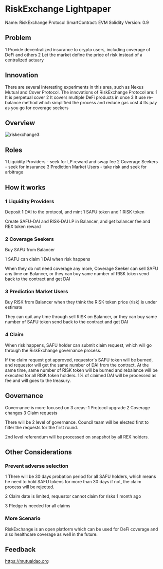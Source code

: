 # RiskExchange Lightpaper

Name: RiskExchange Protocol
SmartContract: EVM Solidity
Version: 0.9

## Problem

1 Provide decentralized insurance to crypto users, including coverage of DeFi and others
2 Let the market define the price of risk instead of a centralized actuary

## Innovation

There are several interesting experiments in this area, such as Nexus Mutual and Cover Protocol.
The innovations of RiskExchange Protocol are:
1 It is perpetual cover
2 It covers multiple DeFi products in once
3 It use re-balance method which simplified the  process and reduce gas cost
4 Its pay as you go for coverage seekers

## Overview

![riskexchange3](http://qiniu.eth.fm/2021-07-15-riskexchange3.png)


## Roles

1 Liquidity Providers - seek for LP reward and swap fee
2 Coverage Seekers - seek for insurance
3 Prediction Market Users - take risk and seek for arbitrage

## How it works

### 1 Liquidity Providers

Deposit 1 DAI to the protocol, and mint 1 SAFU token and 1 RISK token

Create SAFU-DAI and RISK-DAI LP in Balancer, and get balancer fee and REX token reward

### 2 Coverage Seekers

Buy SAFU from Balancer

1 SAFU can claim 1 DAI when risk happens

When they do not need coverage any more, Coverage Seeker can sell SAFU any time on Balancer, or they can buy same number of RISK token send back to the contract and get DAI

### 3 Prediction Market Users

Buy RISK from Balancer when they think the RISK token price (risk) is under estimate

They can quit any time through sell RISK on Balancer, or they can buy same number of SAFU token send back to the contract and get DAI

### 4 Claim

When risk happens, SAFU holder can submit claim request, which will go through the RiskExchange governance process.

If the claim request got approved, requestor's SAFU token will be burned, and requestor will get the same number of DAI from the contract. At the same time, same number of RISK token will be burned and rebalance will be executed for all RISK token holders.
1% of claimed DAI will be processed as fee and will goes to the treasury.

## Governance

Governance is more focused on 3 areas:
1 Protocol upgrade
2 Coverage changes
3 Claim requests

There will be 2 level of governance. Council team will be elected first to filter the requests for the first round.

2nd level referendum will be processed on snapshot by all REX holders.

## Other Considerations

### Prevent adverse selection

1 There will be 30 days probation period for all SAFU holders, which means he need to hold SAFU tokens for more than 30 days if not, the claim process will be rejected.

2 Claim date is limited, requestor cannot claim for risks 1 month ago

3 Pledge is needed for all claims

### More Scenario

RiskExchange is an open platform which can be used for DeFi coverage and also healthcare coverage as well in the future.

## Feedback

https://mutualdao.org



